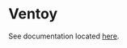 # Ventoy

See documentation located [here][1].

[1]: <https://nicholaswilde.io/homelab/apps/ventoy/>
